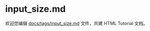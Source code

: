 input_size.md
===

欢迎您编辑 <a target="__blank" href="https://github.com/jaywcjlove/html-tutorial/blob/main/docs/tags/input_size.md">docs/tags/input_size.md</a> 文件，共建 HTML Tutorial 文档。
